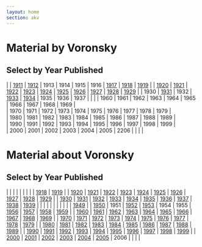 ```yaml
---
layout: home
section: akv
---
```


# Material by Voronsky
## Select by Year Published

|                            | [1911](BiblioArt1911.html)           | [1912](BiblioArt1911.html#1912)             | 1913                                 | 1914                                 | 1915                       | 1916                       | [1917](BiblioArt1917.html) | [1918](BiblioArt1918.html) | [1919](BiblioArt1919.html)      |
| [1920](BiblioArt1920.html) | [1921](BiblioArt1921.html)           | [1922](BiblioArt1922.html)                  | [1923](BiblioArt1923.html)           | [1924](BiblioArt1924.html)           | [1925](BiblioArt1925.html) | [1926](BiblioArt1926.html) | [1927](BiblioArt1927.html) | [1928](BiblioArt1928.html) | [1929](BiblioArt1929_1937.html) |
| 1930                       | [1931](BiblioArt1929_1937.html#1931) | 1932                                        | [1933](BiblioArt1929_1937.html#1933) | [1934](BiblioArt1929_1937.html#1934) | 1935                       | 1936                       | 1937                       |                            |                                 |
| 1960                       | 1961                                 | 1962                                        | 1963                                 | 1964                                 | 1965                       | 1966                       | 1967                       | 1968                       | 1969                            |							
| 1970                       | 1971                                 | 1972                                        | 1973                                 | 1974                                 | 1975                       | 1976                       | 1977                       | 1978                       | 1979                            |							
| 1980                       | 1981                                 | 1982                                        | 1983                                 | 1984                                 | 1985                       | 1986                       | 1987                       | 1988                       | 1989                            |							
| 1990                       | 1991                                 | 1992                                        | 1993                                 | 1994                                 | 1995                       | 1996                       | 1997                       | 1998                       | 1999                            |		
| 2000                       | 2001                                 | 2002                                        | 2003                                 | 2004                                 | 2005                       | 2206                       |                            |                            |                                 |
                                                                                                                                                                                                                                                          
# Material about Voronsky
## Select by Year Published

|                                   |                                    |                                    |                                    |                                    |                                    |                                    |                                    | [1918](BiblioAbout1918.html)       | [1919](BiblioAbout1918.html#1919)  |
| [1920](BiblioAbout1918.html#1920) | [1921](BiblioAbout1918.html#1921)  | [1922](BiblioAbout1918.html#1922)  | [1923](BiblioAbout1923.html)       | [1924](BiblioAbout1924.html)       | [1925](BiblioAbout1925.html)       | [1926](BiblioAbout1926.html)       | [1927](BiblioAbout1927.html)       | [1928](BiblioAbout1928.html)       | [1929](BiblioAbout1929.html)       |
| [1930](BiblioAbout1930.html)      | [1931](BiblioAbout1931.html)       | [1932](BiblioAbout1932.html)       | [1933](BiblioAbout1932.html#1933)  | [1934](BiblioAbout1932.html#1934)  | [1935](BiblioAbout1932.html#1935)  | [1936](BiblioAbout1932.html#1936)  | [1937](BiblioAbout1932.html#1937)  | [1938](BiblioAbout1932.html#1938)  | [1939](BiblioAbout1932.html#1939)  |
|                                   |                                    |                                    |                                    |                                    |                                    |                                    |                                    |                                    | [1949](BiblioAbout1950s.html#1949) |
| [1950](BiblioAbout1950s.html)     | 1951                               | [1952](BiblioAbout1950s.html#1952) | [1953](BiblioAbout1950s.html#1953) | 1954                               | 1955                               | [1956](BiblioAbout1950s.html#1956) | [1957](BiblioAbout1950s.html#1957) | [1958](BiblioAbout1950s.html#1958) | [1959](BiblioAbout1950s.html#1959) |
| [1960](BiblioAbout1960s.html)     | [1961](BiblioAbout1960s.html#1961) | [1962](BiblioAbout1960s.html#1962) | [1963](BiblioAbout1960s.html#1963) | [1964](BiblioAbout1960s.html#1964) | [1965](BiblioAbout1965.html#1965)  | [1966](BiblioAbout1965.html#1966)  | [1967](BiblioAbout1965.html#1967)  | [1968](BiblioAbout1965.html#1968)  | [1969](BiblioAbout1965.html#1969)  |
| [1970](BiblioAbout1970.html)      | [1971](BiblioAbout1970.html#1971)  | [1972](BiblioAbout1970.html#1972)  | [1973](BiblioAbout1970.html#1973)  | [1974](BiblioAbout1970.html#1974)  | [1975](BiblioAbout1975.html#1975)  | [1976](BiblioAbout1975.html#1976)  | [1977](BiblioAbout1975.html#1977)  | [1978](BiblioAbout1975.html#1978)  | [1979](BiblioAbout1975.html#1979)  |
| [1980](BiblioAbout1980.html)      | [1981](BiblioAbout1980.html#1981)  | [1982](BiblioAbout1980.html#1982)  | [1983](BiblioAbout1980.html#1983)  | [1984](BiblioAbout1980.html#1984)  | [1985](BiblioAbout1985.html#A1985) | [1986](BiblioAbout1985.html#1986)  | [1987](BiblioAbout1985.html#1987)  | [1988](BiblioAbout1985.html#1988)  | [1989](BiblioAbout1985.html#1989)  |
| [1990](BiblioAbout1990.html)      | [1991](BiblioAbout1990.html#1991)  | [1992](BiblioAbout1990.html#1992)  | [1993](BiblioAbout1990.html#1993)  | [1994](BiblioAbout1990.html#1994)  | [1995](BiblioAbout1990.html#A1995) | [1996](BiblioAbout1990.html#1996)  | [1997](BiblioAbout1990.html#1997)  | [1998](BiblioAbout1990.html#1998)  | [1999](BiblioAbout1990.html#1999)  |
| [2000](BiblioAbout2000.html)      | [2001](BiblioAbout2000.html#2001)  | [2002](BiblioAbout2000.html#2002)  | [2003](BiblioAbout2000.html#2003)  | [2004](BiblioAbout2000.html#2004)  | [2005](BiblioAbout2000.html#2005)  | 2006 | | | |
	